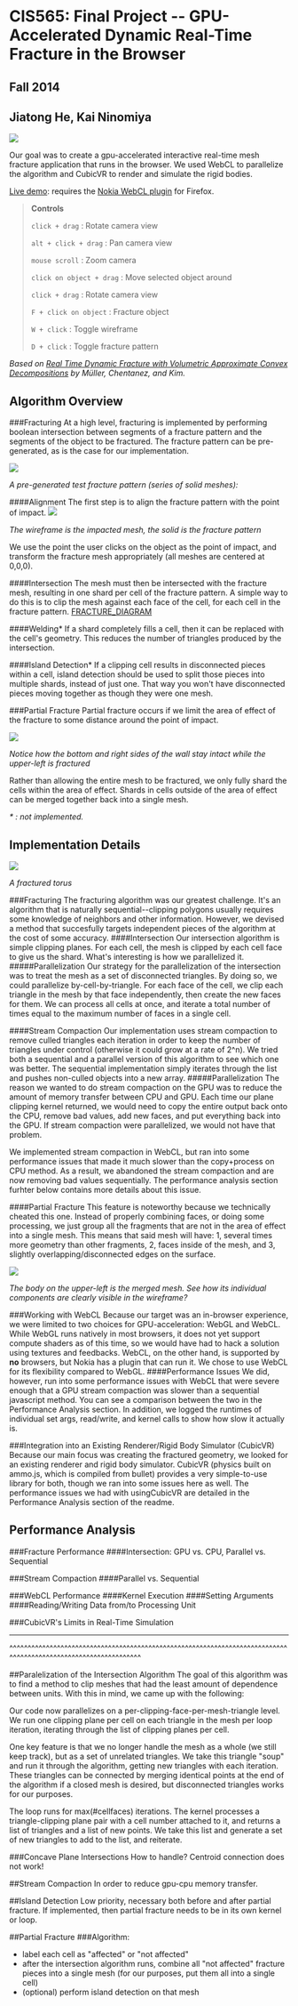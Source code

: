 CIS565: Final Project -- GPU-Accelerated Dynamic Real-Time Fracture in the Browser
===========
Fall 2014
-----------
Jiatong He, Kai Ninomiya
-----------

![](https://github.com/kainino0x/cis565final/blob/master/img/manyshatter.png)

Our goal was to create a gpu-accelerated interactive real-time mesh fracture application that runs in the browser.  We used WebCL to parallelize the algorithm and CubicVR to render and simulate the rigid bodies.

[Live demo](https://kainino0x.github.io/cis565final/src/):
requires the [Nokia WebCL plugin](http://webcl.nokiaresearch.com/) for Firefox.

>**Controls**
>
>`click + drag` : Rotate camera view
>
>`alt + click + drag` : Pan camera view
>
>`mouse scroll` : Zoom camera
>
>`click on object + drag` : Move selected object around
>
>`click + drag` : Rotate camera view
>
>`F + click on object` : Fracture object
>
>`W + click` : Toggle wireframe
>
>`D + click` : Toggle fracture pattern

_Based on
[Real Time Dynamic Fracture with Volumetric Approximate Convex Decompositions](https://www.graphics.rwth-aachen.de/media/teaching_files/mueller_siggraph12.pdf)
by Müller, Chentanez, and Kim._

Algorithm Overview
-----------------
###Fracturing
At a high level, fracturing is implemented by performing boolean intersection
between segments of a fracture pattern and the segments of the object to be
fractured.  The fracture pattern can be pre-generated, as is the case for our implementation.

![](https://github.com/kainino0x/cis565final/blob/master/img/cubepattern.png)

_A pre-generated test fracture pattern (series of solid meshes):_

####Alignment
The first step is to align the fracture pattern with the point of impact.
![](https://github.com/kainino0x/cis565final/blob/master/img/cutout.png)

_The wireframe is the impacted mesh, the solid is the fracture pattern_

We use the point the user clicks on the object as the point of impact, and transform the fracture mesh appropriately (all meshes are centered at 0,0,0).

####Intersection
The mesh must then be intersected with the fracture mesh, resulting in one shard per cell of the fracture pattern.  A simple way to do this is to clip the mesh against each face of the cell, for each cell in the fracture pattern.
[FRACTURE_DIAGRAM]()

####Welding*
If a shard completely fills a cell, then it can be replaced with the cell's geometry.  This reduces the number of triangles produced by the intersection.

####Island Detection*
If a clipping cell results in disconnected pieces within a cell, island detection should be used to split those pieces into multiple shards, instead of just one.  That way you won't have disconnected pieces moving together as though they were one mesh.

###Partial Fracture
Partial fracture occurs if we limit the area of effect of the fracture to some distance around the point of impact.

![](https://github.com/kainino0x/cis565final/blob/master/img/wallshatter.png)

_Notice how the bottom and right sides of the wall stay intact while the upper-left is fractured_

Rather than allowing the entire mesh to be fractured, we only fully shard the cells within the area of effect.  Shards in cells outside of the area of effect can be merged together back into a single mesh.

_\* : not implemented._

Implementation Details
-------------------
![](https://github.com/kainino0x/cis565final/blob/master/img/donutshatter.png)

_A fractured torus_

###Fracturing
The fracturing algorithm was our greatest challenge.  It's an algorithm that is naturally sequential--clipping polygons usually requires some knowledge of neighbors and other information.  However, we devised a method that succesfully targets independent pieces of the algorithm at the cost of some accuracy.
####Intersection
Our intersection algorithm is simple clipping planes.  For each cell, the mesh is clipped by each cell face to give us the shard.  What's interesting is how we parallelized it.
#####Parallelization
Our strategy for the parallelization of the intersection was to treat the mesh as a set of disconnected triangles.  By doing so, we could parallelize by-cell-by-triangle.  For each face of the cell, we clip each triangle in the mesh by that face independently, then create the new faces for them.  We can process all cells at once, and iterate a total number of times equal to the maximum number of faces in a single cell.

####Stream Compaction
Our implementation uses stream compaction to remove culled triangles each iteration in order to keep the number of triangles under control (otherwise it could grow at a rate of 2^n).  We tried both a sequential and a parallel version of this algorithm to see which one was better.  The sequential implementation simply iterates through the list and pushes non-culled objects into a new array.
#####Parallelization
The reason we wanted to do stream compaction on the GPU was to reduce the amount of memory transfer between CPU and GPU.  Each time our plane clipping kernel returned, we would need to copy the entire output back onto the CPU, remove bad values, add new faces, and put everything back into the GPU.  If stream compaction were parallelized, we would not have that problem.

We implemented stream compaction in WebCL, but ran into some performance issues that made it much slower than the copy+process on CPU method.  As a result, we abandoned the stream compaction and are now removing bad values sequentially.  The performance analysis section furhter below contains more details about this issue.

####Partial Fracture
This feature is noteworthy because we technically cheated this one.  Instead of properly combining faces, or doing some processing, we just group all the fragments that are not in the area of effect into a single mesh.  This means that said mesh will have: 1, several times more geometry than other fragments, 2, faces inside of the mesh, and 3, slightly overlapping/disconnected edges on the surface.

![](https://github.com/kainino0x/cis565final/blob/master/img/wallwireframe.png)

_The body on the upper-left is the merged mesh.  See how its individual components are clearly visible in the wireframe?_

###Working with WebCL
Because our target was an in-browser experience, we were limited to two choices for GPU-acceleration:  WebGL and WebCL.  While WebGL runs natively in most browsers, it does not yet support compute shaders as of this time, so we would have had to hack a solution using textures and feedbacks.  WebCL, on the other hand, is supported by **no** browsers, but Nokia has a plugin that can run it.  We chose to use WebCL for its flexibility compared to WebGL.
####Performance Issues
We did, however, run into some performance issues with WebCL that were severe enough that a GPU stream compaction was slower than a sequential javascript method.  You can see a comparison between the two in the Performance Analysis section.  In addition, we logged the runtimes of individual set args, read/write, and kernel calls to show how slow it actually is.

###Integration into an Existing Renderer/Rigid Body Simulator (CubicVR)
Because our main focus was creating the fractured geometry, we looked for an existing renderer and rigid body simulator.  CubicVR (physics built on ammo.js, which is compiled from bullet) provides a very simple-to-use library for both, though we ran into some issues here as well.  The performance issues we had with usingCubicVR are detailed in the Performance Analysis section of the readme.


Performance Analysis
--------------------
###Fracture Performance
####Intersection: GPU vs. CPU, Parallel vs. Sequential

###Stream Compaction
####Parallel vs. Sequential

###WebCL Performance
####Kernel Execution
####Setting Arguments
####Reading/Writing Data from/to Processing Unit

###CubicVR's Limits in Real-Time Simulation

---------------------------------------------------
^^^^^^^^^^^^^^^^^^^^^^^^^^^^^^^^^^^^^^^^^^^^^^^^^^^^^^^^^^^^^^^^^^^^^^^^^^^^^^^^^^^^^^^^^^^^^^^^^^^^^^^^^^^^^^^^

##Paralelization of the Intersection Algorithm
The goal of this algorithm was to find a method to clip meshes that had the least amount of dependence between units.  With this in mind, we came up with the following:

Our code now parallelizes on a per-clipping-face-per-mesh-triangle level.  We run one clipping plane per cell on each triangle in the mesh per loop iteration, iterating through the list of clipping planes per cell.

One key feature is that we no longer handle the mesh as a whole (we still keep track), but as a set of unrelated triangles.  We take this triangle "soup" and run it through the algorithm, getting new triangles with each iteration.  These triangles can be connected by merging identical points at the end of the algorithm if a closed mesh is desired, but disconnected triangles works for our purposes.

The loop runs for max(#cellfaces) iterations.  The kernel processes a triangle-clipping plane pair with a cell number attached to it, and returns a list of triangles and a list of new points.  We take this list and generate a set of new triangles to add to the list, and reiterate.

###Concave Plane Intersections
How to handle?  Centroid connection does not work!

##Stream Compaction
In order to reduce gpu-cpu memory transfer.

##Island Detection
Low priority, necessary both before and after partial fracture.  If implemented, then partial fracture needs to be in its own kernel or loop.

##Partial Fracture
###Algorithm:
* label each cell as "affected" or "not affected"
* after the intersection algorithm runs, combine all "not affected" fracture pieces into a single mesh (for our purposes, put them all into a single cell)
* (optional) perform island detection on that mesh
